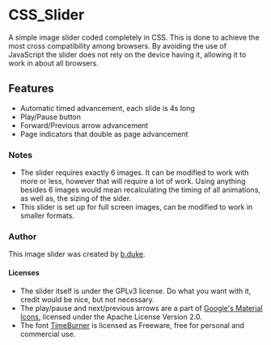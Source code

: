 # CSS_Slider
A simple image slider coded completely in CSS. This is done to achieve the most cross compatibility among browsers.
By avoiding the use of JavaScript the slider does not rely on the device having it, allowing it to work in about all browsers.

## Features
- Automatic timed advancement, each slide is 4s long
- Play/Pause button
- Forward/Previous arrow advancement
- Page indicators that double as page advancement

### Notes
- The slider requires exactly 6 images. It can be modified to work with more or less, however that will require a lot of work. 
Using anything besides 6 images would mean recalculating the timing of all animations, as well as, the sizing of the sider.
- This slider is set up for full screen images, can be modified to work in smaller formats. 

### Author
This image slider was created by [b.duke](https://bmduke1997.github.io/).

#### Licenses
- The slider itself is under the GPLv3 license. Do what you want with it, credit would be nice, but not necessary.
- The play/pause and next/previous arrows are a part of [Google's Material Icons](https://design.google.com/icons/), licensed under 
the Apache License Version 2.0. 
- The font [TimeBurner](http://www.fontspace.com/nimavisual/timeburner) is licensed as Freeware, free for personal and commercial use.
